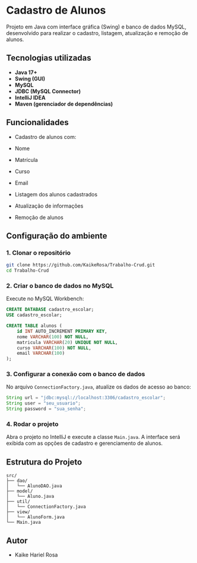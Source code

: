 #  Cadastro de Alunos

Projeto em Java com interface gráfica (Swing) e banco de dados MySQL, desenvolvido para realizar o cadastro, listagem, atualização e remoção de alunos.

##  Tecnologias utilizadas

- **Java 17+**
- **Swing (GUI)**
- **MySQL**
- **JDBC (MySQL Connector)**
- **IntelliJ IDEA**
- **Maven (gerenciador de dependências)**

##  Funcionalidades

-  Cadastro de alunos com:
  - Nome
  - Matrícula
  - Curso
  - Email

-  Listagem dos alunos cadastrados  
-  Atualização de informações  
-  Remoção de alunos

##  Configuração do ambiente

### 1. Clonar o repositório

```bash
git clone https://github.com/KaikeRosa/Trabalho-Crud.git
cd Trabalho-Crud
```

### 2. Criar o banco de dados no MySQL

Execute no MySQL Workbench:

```sql
CREATE DATABASE cadastro_escolar;
USE cadastro_escolar;

CREATE TABLE alunos (
    id INT AUTO_INCREMENT PRIMARY KEY,
    nome VARCHAR(100) NOT NULL,
    matricula VARCHAR(20) UNIQUE NOT NULL,
    curso VARCHAR(100) NOT NULL,
    email VARCHAR(100)
);
```

### 3. Configurar a conexão com o banco de dados

No arquivo `ConnectionFactory.java`, atualize os dados de acesso ao banco:

```java
String url = "jdbc:mysql://localhost:3306/cadastro_escolar";
String user = "seu_usuario";
String password = "sua_senha";
```

### 4. Rodar o projeto

Abra o projeto no IntelliJ e execute a classe `Main.java`. A interface será exibida com as opções de cadastro e gerenciamento de alunos.

##  Estrutura do Projeto

```
src/
├── dao/
│   └── AlunoDAO.java
├── model/
│   └── Aluno.java
├── util/
│   └── ConnectionFactory.java
├── view/
│   └── AlunoForm.java
└── Main.java
```

##  Autor

- Kaike Hariel Rosa
